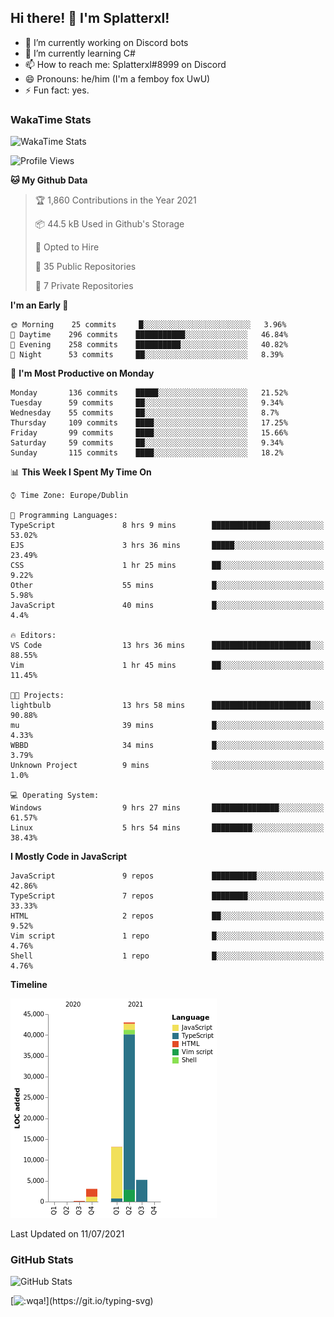 ## Hi there! 👋 I'm Splatterxl!

- 🔭 I’m currently working on Discord bots
- 🌱 I’m currently learning C#
- 📫 How to reach me: Splatterxl#8999 on Discord
- 😄 Pronouns: he/him (I'm a femboy fox UwU)
- ⚡ Fun fact: yes.

### WakaTime Stats
![WakaTime Stats](https://wakatime.com/share/@Splatterxl/3171b454-6d7f-4cf9-91d7-768613f3b8c2.svg)
<!--START_SECTION:waka-->
![Profile Views](http://img.shields.io/badge/Profile%20Views-0-blue)

**🐱 My Github Data** 

> 🏆 1,860 Contributions in the Year 2021
 > 
> 📦 44.5 kB Used in Github's Storage 
 > 
> 💼 Opted to Hire
 > 
> 📜 35 Public Repositories 
 > 
> 🔑 7 Private Repositories  
 > 
**I'm an Early 🐤** 

```text
🌞 Morning    25 commits     █░░░░░░░░░░░░░░░░░░░░░░░░   3.96% 
🌆 Daytime    296 commits    ███████████░░░░░░░░░░░░░░   46.84% 
🌃 Evening    258 commits    ██████████░░░░░░░░░░░░░░░   40.82% 
🌙 Night      53 commits     ██░░░░░░░░░░░░░░░░░░░░░░░   8.39%

```
📅 **I'm Most Productive on Monday** 

```text
Monday       136 commits    █████░░░░░░░░░░░░░░░░░░░░   21.52% 
Tuesday      59 commits     ██░░░░░░░░░░░░░░░░░░░░░░░   9.34% 
Wednesday    55 commits     ██░░░░░░░░░░░░░░░░░░░░░░░   8.7% 
Thursday     109 commits    ████░░░░░░░░░░░░░░░░░░░░░   17.25% 
Friday       99 commits     ████░░░░░░░░░░░░░░░░░░░░░   15.66% 
Saturday     59 commits     ██░░░░░░░░░░░░░░░░░░░░░░░   9.34% 
Sunday       115 commits    ████░░░░░░░░░░░░░░░░░░░░░   18.2%

```


📊 **This Week I Spent My Time On** 

```text
⌚︎ Time Zone: Europe/Dublin

💬 Programming Languages: 
TypeScript               8 hrs 9 mins        █████████████░░░░░░░░░░░░   53.02% 
EJS                      3 hrs 36 mins       █████░░░░░░░░░░░░░░░░░░░░   23.49% 
CSS                      1 hr 25 mins        ██░░░░░░░░░░░░░░░░░░░░░░░   9.22% 
Other                    55 mins             █░░░░░░░░░░░░░░░░░░░░░░░░   5.98% 
JavaScript               40 mins             █░░░░░░░░░░░░░░░░░░░░░░░░   4.4%

🔥 Editors: 
VS Code                  13 hrs 36 mins      ██████████████████████░░░   88.55% 
Vim                      1 hr 45 mins        ██░░░░░░░░░░░░░░░░░░░░░░░   11.45%

🐱‍💻 Projects: 
lightbulb                13 hrs 58 mins      ██████████████████████░░░   90.88% 
mu                       39 mins             █░░░░░░░░░░░░░░░░░░░░░░░░   4.33% 
WBBD                     34 mins             █░░░░░░░░░░░░░░░░░░░░░░░░   3.79% 
Unknown Project          9 mins              ░░░░░░░░░░░░░░░░░░░░░░░░░   1.0%

💻 Operating System: 
Windows                  9 hrs 27 mins       ███████████████░░░░░░░░░░   61.57% 
Linux                    5 hrs 54 mins       █████████░░░░░░░░░░░░░░░░   38.43%

```

**I Mostly Code in JavaScript** 

```text
JavaScript               9 repos             ██████████░░░░░░░░░░░░░░░   42.86% 
TypeScript               7 repos             ████████░░░░░░░░░░░░░░░░░   33.33% 
HTML                     2 repos             ██░░░░░░░░░░░░░░░░░░░░░░░   9.52% 
Vim script               1 repo              █░░░░░░░░░░░░░░░░░░░░░░░░   4.76% 
Shell                    1 repo              █░░░░░░░░░░░░░░░░░░░░░░░░   4.76%

```


**Timeline**

![Chart not found](https://raw.githubusercontent.com/nearlySplat/nearlySplat/master/charts/bar_graph.png) 


 Last Updated on 11/07/2021
<!--END_SECTION:waka-->


### GitHub Stats
![GitHub Stats](https://github-readme-stats.vercel.app/api?username=nearlySplat&count_private=true&show_icons=true&theme=dark)

[![:wqa!](https://readme-typing-svg.herokuapp.com?font=Fira+Code&color=000000&center=true&vCenter=true&lines=%3Awqa!)](https://git.io/typing-svg)
